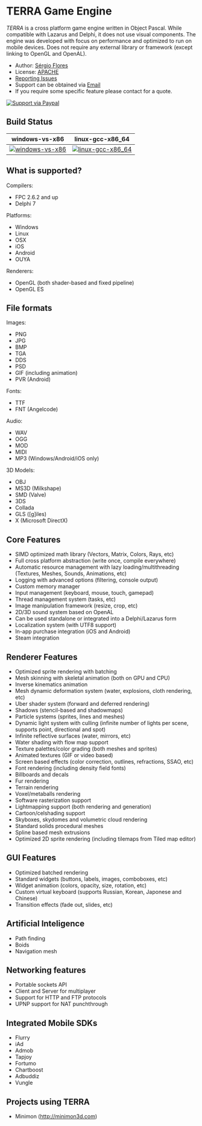 TERRA Game Engine
============

_TERRA_ is a cross platform game engine written in Object Pascal.
While compatible with Lazarus and Delphi, it does not use visual components.
The engine was developed with focus on performance and optimized to run on mobile devices.
Does not require any external library or framework (except linking to OpenGL and OpenAL).

* Author: [Sérgio Flores](https://github.com/relfos)
* License: [APACHE](http://opensource.org/licenses/Apache-2.0)
* [Reporting Issues](https://github.com/relfos/terra_engine/issues)
* Support can be obtained via [Email](mailto:admin@minimon3d.com)
* If you require some specific feature please contact for a quote.

[![Support via Paypal](https://www.paypalobjects.com/en_US/i/btn/btn_donateCC_LG.gif)](https://www.paypal.com/cgi-bin/webscr?cmd=_s-xclick&hosted_button_id=MQ7UQ6V92PZ8L)

## Build Status

| windows-vs-x86            | linux-gcc-x86_64            |
|---------------------------|-----------------------------|
| [![windows-vs-x86][1]][2] | [![linux-gcc-x86_64][3]][4] |

[1]: https://ci.appveyor.com/api/projects/status/l82ckmepv9isa439?svg=true
[2]: https://ci.appveyor.com/project/Relfos/terra-engine/branch/master
[3]: https://travis-ci.org/Relfos/terra-engine.svg?branch=master
[4]: https://travis-ci.org/Relfos/terra-engine

What is supported?
----------------

Compilers:
* FPC 2.6.2 and up
* Delphi 7

Platforms:
* Windows
* Linux
* OSX
* iOS
* Android
* OUYA

Renderers:
* OpenGL (both shader-based and fixed pipeline)
* OpenGL ES

File formats
----------------

Images:
* PNG
* JPG
* BMP
* TGA
* DDS
* PSD
* GIF (including animation)
* PVR (Android)

Fonts:
* TTF
* FNT (Angelcode)

Audio:
* WAV
* OGG
* MOD
* MIDI 
* MP3 (Windows/Android/iOS only) 

3D Models:
* OBJ
* MS3D (Milkshape)
* SMD (Valve)
* 3DS
* Collada
* GLS ([g]iles)
* X (Microsoft DirectX)

Core Features
----------------
* SIMD optimized math library (Vectors, Matrix, Colors, Rays, etc)
* Full cross platform abstraction (write once, compile everywhere)
* Automatic resource management with lazy loading/multithreading (Textures, Meshes, Sounds, Animations, etc)
* Logging with advanced options (filtering, console output)
* Custom memory manager
* Input management (keyboard, mouse, touch, gamepad)
* Thread management system (tasks, etc)
* Image manipulation framework (resize, crop, etc)
* 2D/3D sound system based on OpenAL
* Can be used standalone or integrated into a Delphi/Lazarus form
* Localization system (with UTF8 support)
* In-app purchase integration (iOS and Android)
* Steam integration

Renderer Features
----------------
* Optimized sprite rendering with batching
* Mesh skinning with skeletal animation (both on GPU and CPU)
* Inverse kinematics animation
* Mesh dynamic deformation system (water, explosions, cloth rendering, etc)
* Uber shader system (forward and deferred rendering)
* Shadows (stencil-based and shadowmaps)
* Particle systems (sprites, lines and meshes)
* Dynamic light system with culling (infinite number of lights per scene, supports point, directional and spot)
* Infinite reflective surfaces (water, mirrors, etc)
* Water shading with flow map support
* Texture palettes/color grading (both meshes and sprites)
* Animated textures (GIF or video based)
* Screen based effects (color correction, outlines, refractions, SSAO, etc)
* Font rendering (including density field fonts)
* Billboards and decals
* Fur rendering
* Terrain rendering
* Voxel/metaballs rendering
* Software rasterization support
* Lightmapping support (both rendering and generation)
* Cartoon/celshading support
* Skyboxes, skydomes and volumetric cloud rendering
* Standard solids procedural meshes
* Spline based mesh extrusions
* Optimized 2D sprite rendering (including tilemaps from Tiled map editor)

GUI Features
----------------
* Optimized batched rendering
* Standard widgets (buttons, labels, images, comboboxes, etc)
* Widget animation (colors, opacity, size, rotation, etc)
* Custom virtual keyboard (supports Russian, Korean, Japonese and Chinese)
* Transition effects (fade out, slides, etc)

Artificial Inteligence
----------------
* Path finding
* Boids
* Navigation mesh

Networking features
----------------
* Portable sockets API
* Client and Server for multiplayer
* Support for HTTP and FTP protocols 
* UPNP support for NAT punchthrough

Integrated Mobile SDKs 
---------------------
* Flurry
* iAd
* Admob
* Tapjoy
* Fortumo
* Chartboost
* Adbuddiz
* Vungle

Projects using TERRA
---------------------
* Minimon (http://minimon3d.com)
